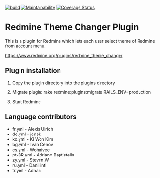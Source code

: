 [![build](https://github.com/haru/redmine_theme_changer/actions/workflows/build.yml/badge.svg)](https://github.com/haru/redmine_theme_changer/actions/workflows/build.yml)
[![Maintainability](https://api.codeclimate.com/v1/badges/dfb7a19b63de2a367cc8/maintainability)](https://codeclimate.com/github/haru/redmine_theme_changer/maintainability)
[![Coverage Status](https://coveralls.io/repos/github/haru/redmine_theme_changer/badge.svg)](https://coveralls.io/github/haru/redmine_theme_changer)

# Redmine Theme Changer Plugin

This is a plugin for Redmine which lets each user select theme of Redmine from account menu.

https://www.redmine.org/plugins/redmine_theme_changer

## Plugin installation

1. Copy the plugin directory into the plugins directory

2. Migrate plugin:
   rake redmine:plugins:migrate RAILS_ENV=production

3. Start Redmine

## Language contributors

* fr.yml - Alexis Ulrich
* de.yml - jensk
* ko.yml - Ki Won Kim
* bg.yml - Ivan Cenov
* cs.yml - Wohnivec
* pt-BR.yml - Adriano Baptistella
* zy.yml - Steven.W
* ru.yml - Danil intl
* tr.yml - Adnan

